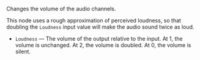 Changes the volume of the audio channels.

This node uses a rough approximation of perceived loudness, so that doubling the `Loudness` input value will make the audio sound twice as loud. 

   - `Loudness` — The volume of the output relative to the input. At 1, the volume is unchanged. At 2, the volume is doubled. At 0, the volume is silent.
